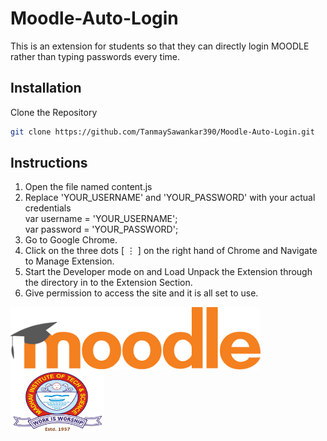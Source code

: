 # Moodle-Auto-Login
This is an extension for students so that they can directly login MOODLE rather than typing passwords every time.

## Installation
Clone the Repository
```bash
git clone https://github.com/TanmaySawankar390/Moodle-Auto-Login.git
```
## Instructions
01. Open the file named content.js
02. Replace 'YOUR_USERNAME' and 'YOUR_PASSWORD' with your actual credentials  
        var username = 'YOUR_USERNAME';  
        var password = 'YOUR_PASSWORD';
03. Go to Google Chrome.
04. Click on the three dots [ ⋮ ] on the right hand of Chrome and Navigate to Manage Extension.
05. Start the Developer mode on and Load Unpack the Extension through the directory in to the Extension Section.
06. Give permission to access the site and it is all set to use.



<img align="left" alt="MOODLE" width="400" height ="100" src="moodle.png">  <img align="center" alt="MITS" width="150"  height ="100" src="logo.png"> 
